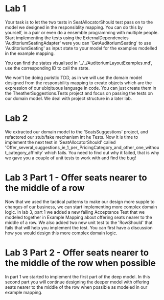 # Lab 1

Your task is to let the two tests in SeatAllocatorShould test pass on to the model we designed in the responsiblity mapping. You can do this by yourself, in a pair or even do a ensemble programming with multiple people.
Start implementing the tests using the ExternalDependencies 'AuditoriumSeatingAdapter' were you can 'GetAuditoriumSeating' to use 'AuditoriumSeating' as input state to your model for the examples modelled in the example mapping.

You can find the states visualised in '../../AuditoriumLayoutExamples.md', use the corresponding ID to call the state.

We won't be doing puristic TDD, as in we will use the domain model designed from the responsbility mapping to create objects which are the expression of our ubiqituous language in code. You can just create them in the TheatherSuggestions.Tests project and focus on passing the tests on our domain model. We deal with project structure in a later lab.

# Lab 2

We extracted our domain model to the 'SeatsSuggestions' project, and refactored our stub/fake mechanism int he Tests. Now it is time to implement the next test in 'SeatAllocatorShould' called 'Offer_several_suggestions_ie_1_per_PricingCategory_and_other_one_without_category_affinity' which fails. You need to find out why it failed, that is why we gave you a couple of unit tests to work with and find the bug!

# Lab 3 Part 1 - Offer seats nearer to the middle of a row

Now that we used the tactical patterns to make our design more supple to changes of our business, we can start implementing more complex domain logic.
In lab 3, part 1 we added a new failing Acceptance Test that we modeled together in Example Mapping about offering seats nearer to the middle of a row.
We also added two new unit test to the 'RowShould' that fails that will help you implement the test. You can first have a discussion how you would design this more complex domain logic.

# Lab 3 Part 2 - Offer seats nearer to the middle of the row when possible

In part 1 we started to implement the first part of the deep model. In this second part you will continue designing the deeper model with offering seats nearer to the middle of the row when possible as modeled in our example mapping.